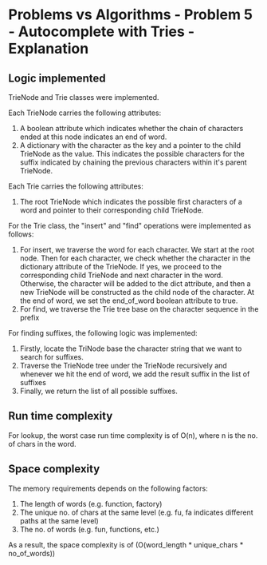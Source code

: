 # Problems vs Algorithms - Problem 5 - Autocomplete with Tries - Explanation

## Logic implemented
TrieNode and Trie classes were implemented.

Each TrieNode carries the following attributes:
1. A boolean attribute which indicates whether the chain of characters ended at this node indicates an end of word.
2. A dictionary with the character as the key and a pointer to the child TrieNode as the value. This indicates the possible characters for the suffix indicated by chaining the previous characters within it's parent TrieNode.

Each Trie carries the following attributes:
1. The root TrieNode which indicates the possible first characters of a word and pointer to their corresponding child TrieNode.

For the Trie class, the "insert" and "find" operations were implemented as follows:
1. For insert, we traverse the word for each character. We start at the root node. Then for each character, we check whether the character in the dictionary attribute of the TrieNode. If yes, we proceed to the corresponding child TrieNode and next character in the word. Otherwise, the character will be added to the dict attribute, and then a new TrieNode will be constructed as the child node of the character. At the end of word, we set the end_of_word boolean attribute to true.
1. For find, we traverse the Trie tree base on the character sequence in the prefix

For finding suffixes, the following logic was implemented:
1. Firstly, locate the TriNode base the character string that we want to search for suffixes.
2. Traverse the TrieNode tree under the TrieNode recursively and whenever we hit the end of word, we add the result suffix in the list of suffixes
3. Finally, we return the list of all possible suffixes.

## Run time complexity
For lookup, the worst case run time complexity is of O(n), where n is the no. of chars in the word.

## Space complexity
The memory requirements depends on the following factors:
1. The length of words (e.g. function, factory)
2. The unique no. of chars at the same level (e.g. fu, fa indicates different paths at the same level)
3. The no. of words (e.g. fun, functions, etc.)

As a result, the space complexity is of (O(word_length * unique_chars * no_of_words))